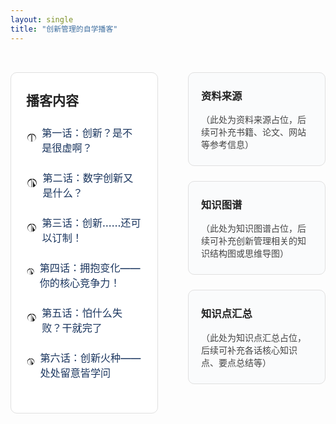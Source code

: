 ```yaml
---
layout: single
title: "创新管理的自学播客"
---
```


<div style="display: flex; flex-direction: row; width: 100%; min-height: 500px; box-sizing: border-box;">
  <!-- 左侧目录（黑白灰色块包裹） -->
  <div style="width: 50%; min-width: 260px; padding: 32px 24px 32px 0; box-sizing: border-box; display: flex; flex-direction: column; justify-content: flex-start;">
    <div style="background: #fff; border: 1px solid #e0e0e0; border-radius: 10px; padding: 28px 24px;">
      <h2 style="margin-top:0; margin-bottom: 1.2em; color: #222;">播客内容</h2>
      <ul style="list-style: none; padding: 0; font-size: 1.15em; margin: 0;">
        <li style="margin-bottom: 1.5em; display: flex; align-items: center;">
          <span style="display:inline-block; width: 1.5em; height: 1.5em; margin-right: 0.5em; vertical-align: middle;">
            <svg viewBox="0 0 24 24" fill="#222" width="1.3em" height="1.3em" style="display:block;"><path d="M12 3v18c-4.97 0-9-4.03-9-9s4.03-9 9-9zm1 0c4.97 0 9 4.03 9 9s-4.03 9-9 9V3zm-1 2.18C7.16 5.7 4 9.13 4 13c0 3.87 3.16 7.3 7 7.82V5.18zm2 0v15.64c3.84-.52 7-3.95 7-7.82 0-3.87-3.16-7.3-7-7.82z"></path></svg>
          </span>
          <a href="/class/podcast/innovation_ep1" class="podcast-link">第一话：创新？是不是很虚啊？</a>
        </li>
        <li style="margin-bottom: 1.5em; display: flex; align-items: center;">
          <span style="display:inline-block; width: 1.5em; height: 1.5em; margin-right: 0.5em; vertical-align: middle;">
            <svg viewBox="0 0 24 24" fill="#222" width="1.3em" height="1.3em" style="display:block;"><path d="M12 3v18c-4.97 0-9-4.03-9-9s4.03-9 9-9zm1 0c4.97 0 9 4.03 9 9s-4.03 9-9-9V3zm-1 2.18C7.16 5.7 4 9.13 4 13c0 3.87 3.16 7.3 7 7.82V5.18zm2 0v15.64c3.84-.52 7-3.95 7-7.82 0-3.87-3.16-7.3-7-7.82z"></path></svg>
          </span>
          <a href="/class/podcast/innovation_ep2" class="podcast-link">第二话：数字创新又是什么？</a>
        </li>
        <li style="margin-bottom: 1.5em; display: flex; align-items: center;">
          <span style="display:inline-block; width: 1.5em; height: 1.5em; margin-right: 0.5em; vertical-align: middle;">
            <svg viewBox="0 0 24 24" fill="#222" width="1.3em" height="1.3em" style="display:block;"><path d="M12 3v18c-4.97 0-9-4.03-9-9s4.03-9 9-9zm1 0c4.97 0 9 4.03 9 9s-4.03 9-9-9V3zm-1 2.18C7.16 5.7 4 9.13 4 13c0 3.87 3.16 7.3 7 7.82V5.18zm2 0v15.64c3.84-.52 7-3.95 7-7.82 0-3.87-3.16-7.3-7-7.82z"></path></svg>
          </span>
          <a href="/class/podcast/innovation_ep3" class="podcast-link">第三话：创新……还可以订制！</a>
        </li>
        <li style="margin-bottom: 1.5em; display: flex; align-items: center;">
          <span style="display:inline-block; width: 1.5em; height: 1.5em; margin-right: 0.5em; vertical-align: middle;">
            <svg viewBox="0 0 24 24" fill="#222" width="1.3em" height="1.3em" style="display:block;"><path d="M12 3v18c-4.97 0-9-4.03-9-9s4.03-9 9-9zm1 0c4.97 0 9 4.03 9 9s-4.03 9-9-9V3zm-1 2.18C7.16 5.7 4 9.13 4 13c0 3.87 3.16 7.3 7 7.82V5.18zm2 0v15.64c3.84-.52 7-3.95 7-7.82 0-3.87-3.16-7.3-7-7.82z"></path></svg>
          </span>
          <a href="/class/podcast/innovation_ep4" class="podcast-link">第四话：拥抱变化——你的核心竞争力！</a>
        </li>
        <li style="margin-bottom: 1.5em; display: flex; align-items: center;">
          <span style="display:inline-block; width: 1.5em; height: 1.5em; margin-right: 0.5em; vertical-align: middle;">
            <svg viewBox="0 0 24 24" fill="#222" width="1.3em" height="1.3em" style="display:block;"><path d="M12 3v18c-4.97 0-9-4.03-9-9s4.03-9 9-9zm1 0c4.97 0 9 4.03 9 9s-4.03 9-9-9V3zm-1 2.18C7.16 5.7 4 9.13 4 13c0 3.87 3.16 7.3 7 7.82V5.18zm2 0v15.64c3.84-.52 7-3.95 7-7.82 0-3.87-3.16-7.3-7-7.82z"></path></svg>
          </span>
          <a href="/class/podcast/innovation_ep5" class="podcast-link">第五话：怕什么失败？干就完了</a>
        </li>
        <li style="margin-bottom: 1.5em; display: flex; align-items: center;">
          <span style="display:inline-block; width: 1.5em; height: 1.5em; margin-right: 0.5em; vertical-align: middle;">
            <svg viewBox="0 0 24 24" fill="#222" width="1.3em" height="1.3em" style="display:block;"><path d="M12 3v18c-4.97 0-9-4.03-9-9s4.03-9 9-9zm1 0c4.97 0 9 4.03 9 9s-4.03 9-9-9V3zm-1 2.18C7.16 5.7 4 9.13 4 13c0 3.87 3.16 7.3 7 7.82V5.18zm2 0v15.64c3.84-.52 7-3.95 7-7.82 0-3.87-3.16-7.3-7-7.82z"></path></svg>
          </span>
          <a href="/class/podcast/innovation_ep6" class="podcast-link">第六话：创新火种——处处留意皆学问</a>
        </li>
      </ul>
    </div>
  </div>
  <!-- 右侧三色块区块 -->
  <div style="width: 50%; display: flex; flex-direction: column; gap: 24px; padding: 32px 0 32px 24px; box-sizing: border-box;">
    <div style="background: #fafbfc; border: 1px solid #e0e0e0; border-radius: 10px; padding: 24px 20px;">
      <h3 style="margin-top:0; color: #222;">资料来源</h3>
      <div style="color: #444;">（此处为资料来源占位，后续可补充书籍、论文、网站等参考信息）</div>
    </div>
    <div style="background: #fafbfc; border: 1px solid #e0e0e0; border-radius: 10px; padding: 24px 20px;">
      <h3 style="margin-top:0; color: #222;">知识图谱</h3>
      <div style="color: #444;">（此处为知识图谱占位，后续可补充创新管理相关的知识结构图或思维导图）</div>
    </div>
    <div style="background: #fafbfc; border: 1px solid #e0e0e0; border-radius: 10px; padding: 24px 20px;">
      <h3 style="margin-top:0; color: #222;">知识点汇总</h3>
      <div style="color: #444;">（此处为知识点汇总占位，后续可补充各话核心知识点、要点总结等）</div>
    </div>
  </div>
</div>

<style>
.podcast-link {
  color: #1a355e;
  text-decoration: none;
  font-weight: 500;
  transition: color 0.2s, text-decoration 0.2s;
}
.podcast-link:hover {
  color: #0d2340;
  text-decoration: underline;
}
</style>


